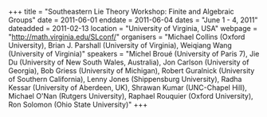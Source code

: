 +++
title = "Southeastern Lie Theory Workshop: Finite and Algebraic Groups"
date = 2011-06-01
enddate = 2011-06-04
dates = "June 1 - 4, 2011"
dateadded = 2011-02-13
location = "University of Virginia, USA"
webpage = "http://math.virginia.edu/SLconf/"
organisers = "Michael Collins (Oxford University), Brian J. Parshall (University of Virginia), Weiqiang Wang (University of Virginia)"
speakers = "Michel Broué (University of Paris 7), Jie Du (University of New South Wales, Australia), Jon Carlson (University of Georgia), Bob Griess (University of Michigan), Robert Guralnick (University of Southern California), Lenny Jones (Shippensburg University), Radha Kessar (University of Aberdeen, UK), Shrawan Kumar (UNC-Chapel Hill), Michael O'Nan (Rutgers University), Raphael Rouquier (Oxford University), Ron Solomon (Ohio State University)"
+++
